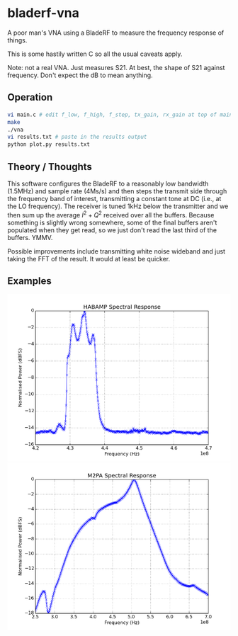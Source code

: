 # bladerf-vna
A poor man's VNA using a BladeRF to measure the frequency response of things.

This is some hastily written C so all the usual caveats apply.

Note: not a real VNA. Just measures S21. At best, the shape of S21 against 
frequency. Don't expect the dB to mean anything.

## Operation

```sh
vi main.c # edit f_low, f_high, f_step, tx_gain, rx_gain at top of main()
make
./vna
vi results.txt # paste in the results output
python plot.py results.txt
```

## Theory / Thoughts

This software configures the BladeRF to a reasonably low bandwidth (1.5MHz) and 
sample rate (4Ms/s) and then steps the transmit side through the frequency band 
of interest, transmitting a constant tone at DC (i.e., at the LO frequency). 
The receiver is tuned 1kHz below the transmitter and we then sum up the average 
$I^2+Q^2$ received over all the buffers. Because something is slightly wrong 
somewhere, some of the final buffers aren't populated when they get read, so we 
just don't read the last third of the buffers. YMMV.

Possible improvements include transmitting white noise wideband and just taking 
the FFT of the result. It would at least be quicker.

## Examples

![habamp](https://github.com/adamgreig/bladerf-vna/raw/master/habamp.png "HABAMP")
![m2pa](https://github.com/adamgreig/bladerf-vna/raw/master/m2pa.png "M2PA")
